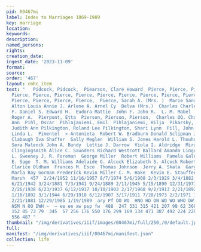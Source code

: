 ```yaml
---
pid: 00467mi
label: Index to Marriages 1869-1989
key: marriage
location: 
keywords: 
description: 
named_persons: 
rights: 
creation_date: 
ingest_date: '2023-11-09'
format: 
source: 
order: '467'
layout: cmhc_item
text: "   Pidcock, Pidcock,  Piearson, Clare Howard  Pierce, Pierce, Pierce, Pierce,
  Pierce, Pierce, Pierce, Pierce, Pierce, Pierce, Pierce, Pierce, Pierce, Pierce,
  Pierce, Pierce, Pierce, Pierce,  Pierce, Sarah A. (Mrs. )  Marie Sandra  Albert
  Alton Louis Annie J. Arlene A. Arnel Cy  Belva (Mrs.)  Charles Charles C. Charles
  F. Daniel S. Edward H.  Eudora Mattie  John F. John R.  L. M. Mabel  Ora (Mrs. )
  Roger A.  Pierpont, Etta  Pierson, Pierson, Pierson,  Charles OQ. Charles OQ. June
  Ann  Pihl, Oscar  Pihlajaniemi, Emil  Pihlajaniemi, Hilja  Pikarsky, Kae Baker  Pilkington,
  Judith Ann Pilkington, Roland Lee Pilkington, Shari Lynn  Pill, John  Pillitteri,
  Linda L.  Pimentel  » Antonieta  Robert W. Bradburn Donald Sclipman Jacquelynn C.
  Clabaugh Iva Shaffer  Sally Meglen  William S. Jones Harold L. Thouhoff Columbia
  Sera Malenck John A. Bundy  Lettie J. Darrow  Viola I. Aldridge  Mira Swire  Virginia
  Clingingsmith Alice C. Saunders Richard Westcott Ballard Amanda Lingren Genevieve
  L. Sweeney J. R. Foreman  George Miller  Robert Williams  Pamela Gale Jones Ellsworth
  E. Sage  T. M. Williams Adelaide G. Alcock Elizabeth S. Alcock Robert I. O'Neil
  Clarice Oldham  Frances M. Esco  Thomas Johnson  Jerry A. Skala  Gary Michael Cooper
  Marla Ray Gorman Frederick Kevin Miller C. M. Hake  Kevin E. Stauffer Gregory Keith
  Marsh  457  2/24/1952 11/16/1957 8/7/1974 5/6/1908 2/3/1929 3/4/1882 5/14/1941 12/17/1937
  6/21/1942 3/24/1881 7/3/1941 9/24/1889 2/11/1945 5/15/1890 12/31/1971 11/2/1881
  2/26/1938 6/23/1937 6/12/1917 10/10/1903 2/17/1968 9/2/1913 2/21/1892 10/30/1886
  1/18/1892 3/1/1944 6/29/1910 6/12/1907 3/17/1911 7/28/1973 2/2/1971 11/4/1972 9/26/1973
  2/21/1881 12/29/1985 1/19/1989  ary Pf OO WO  HNO HD OW WO WO WHO DW Ow om  “SM
  NSM N OO DWH ~  — ee ee aw psp fw  488  247 331 315 421 207 98 62 368 82 52 64 55
  152 85 73 79  345  57 256 176 550 176 299 169 134 471 387 492 224 228 155 209  4]
  556 487 "
thumbnail: "/img/derivatives/iiif/images/00467mi/full/250,/0/default.jpg"
full: 
manifest: "/img/derivatives/iiif/00467mi/manifest.json"
collection: life
---
```

